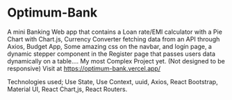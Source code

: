 # Optimum-Bank
A mini Banking Web app that contains a Loan rate/EMI calculator with a Pie Chart with Chart.js, Currency Converter fetching data from an API through Axios, Budget App, 
Some amazing css on the navbar, and login page, 
a dynamic stepper component in the Register page that passes users data dynamically on a table.... My most Complex Project yet. (Not designed to be responsive) 
Visit at https://optimum-bank.vercel.app/

Technologies used; Use State, Use Context, uuid, Axios, React Bootstrap, Material UI, React Chart,js, React Routers.
